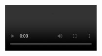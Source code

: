 <video controls>
  <source src="https://github.com/cocco111/my_repository/raw/main/cattracker2.webm" type="video/webm">
  Your browser does not support the video tag.
</video>
